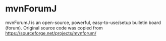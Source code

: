 # mvnForumJ
mvnForumJ is an open-source, powerful, easy-to-use/setup bulletin board (forum). Original source code was copied from https://sourceforge.net/projects/mvnforum/
